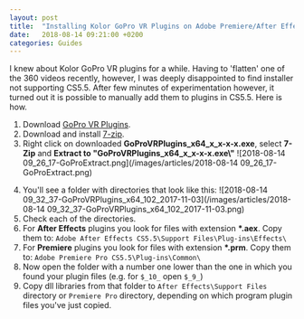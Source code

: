 ```yaml
---
layout: post
title:  "Installing Kolor GoPro VR Plugins on Adobe Premiere/After Effects CS5.5"
date:   2018-08-14 09:21:00 +0200
categories: Guides
---
```

I knew about Kolor GoPro VR plugins for a while. Having to 'flatten' one of the 360 videos recently, however, I was deeply disappointed to find installer not supporting CS5.5. After few minutes of experimentation however, it turned out it is possible to manually add them to plugins in CS5.5. Here is how.

1. Download [GoPro VR Plugins](http://www.kolor.com/gopro-vr-plugins/).
2. Download and install [7-zip](https://www.7-zip.org/).
3. Right click on downloaded __GoProVRPlugins_x64_x_x-x-x.exe__, select __7-Zip__ and __Extract to \"GoProVRPlugins_x64_x_x-x-x.exe\\\"__
![2018-08-14 09_26_17-GoProExtract.png](/images/articles/2018-08-14 09_26_17-GoProExtract.png)
<!--more-->
4. You'll see a folder with directories that look like this:
![2018-08-14 09_32_37-GoProVRPlugins_x64_102_2017-11-03](/images/articles/2018-08-14 09_32_37-GoProVRPlugins_x64_102_2017-11-03.png)
5. Check each of the directories.
6. For __After Effects__ plugins you look for files with extension __\*.aex__. Copy them to: ```Adobe After Effects CS5.5\Support Files\Plug-ins\Effects\```
7. For __Premiere__ plugins you look for files with extension __\*.prm__. Copy them to: ```Adobe Premiere Pro CS5.5\Plug-ins\Common\```
8. Now open the folder with a number one lower than the one in which you found your plugin files (e.g. for ```$_10_``` open ```$_9_```)
9. Copy dll libraries from that folder to ```After Effects\Support Files``` directory or ```Premiere Pro``` directory, depending on which program plugin files you've just copied.